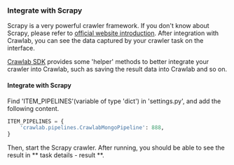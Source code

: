 ### Integrate with Scrapy

Scrapy is a very powerful crawler framework. If you don't know about Scrapy, please refer to [official website introduction](https://scrapy.org/). After integration with Crawlab, you can see the data captured by your crawler task on the interface.

[Crawlab SDK](https://github.com/crawlab-team/crawlab-sdk) provides some 'helper' methods to better integrate your crawler into Crawlab, such as saving the result data into Crawlab and so on.

#### Integrate with Scrapy

Find 'ITEM_PIPELINES'(variable of type 'dict') in 'settings.py', and add the following content.

```python
ITEM_PIPELINES = {
    'crawlab.pipelines.CrawlabMongoPipeline': 888,
}
```

Then, start the Scrapy crawler. After running, you should be able to see the result in ** task details - result **.


